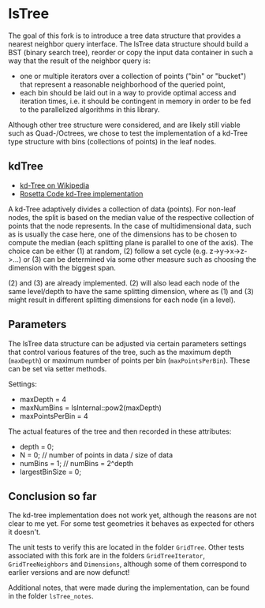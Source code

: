 # lsTree

The goal of this fork is to introduce a tree data structure that provides a nearest neighbor query interface. The lsTree data structure should build a BST (binary search tree), reorder or copy the input data container in such a way that the result of the neighbor query is:

- one or multiple iterators over a collection of points ("bin" or "bucket") that represent a reasonable neighborhood of the queried point,
- each bin should be laid out in a way to provide optimal access and iteration times, i.e. it should be contingent in memory in order to be fed to the parallelized algorithms in this library.

Although other tree structure were considered, and are likely still viable such as Quad-/Octrees, we chose to test the implementation of a kd-Tree type structure with bins (collections of points) in the leaf nodes.

## kdTree

- [kd-Tree on Wikipedia](https://en.wikipedia.org/wiki/K-d_tree)
- [Rosetta Code kd-Tree implementation](https://rosettacode.org/wiki/K-d_tree)

A kd-Tree adaptively divides a collection of data (points). For non-leaf nodes, the split is based on the median value of the respective collection of points that the node represents. In the case of multidimensional data, such as is usually the case here, one of the dimensions has to be chosen to compute the median (each splitting plane is parallel to one of the axis). The choice can be either (1) at random, (2) follow a set cycle (e.g. z->y->x->z->...) or (3) can be determined via some other measure such as choosing the dimension with the biggest span.

(2) and (3) are already implemented. (2) will also lead each node of the same level/depth to have the same splitting dimension, where as (1) and (3) might result in different splitting dimensions for each node (in a level).

## Parameters

The lsTree data structure can be adjusted via certain parameters settings that control various features of the tree, such as the maximum depth (`maxDepth`) or maximum number of points per bin (`maxPointsPerBin`). These can be set via setter methods.

Settings:

- maxDepth = 4
- maxNumBins = lsInternal::pow2(maxDepth)
- maxPointsPerBin = 4

The actual features of the tree and then recorded in these attributes:

- depth = 0;
- N = 0;       // number of points in data / size of data
- numBins = 1; // numBins = 2^depth
- largestBinSize = 0;

## Conclusion so far

The kd-tree implementation does not work yet, although the reasons are not clear to me yet. For some test geometries it behaves as expected for others it doesn't.

The unit tests to verify this are located in the folder `GridTree`. Other tests associated with this fork are in the folders `GridTreeIterator`, `GridTreeNeighbors` and `Dimensions`, although some of them correspond to earlier versions and are now defunct!

Additional notes, that were made during the implementation, can be found in the folder `lsTree_notes`.
